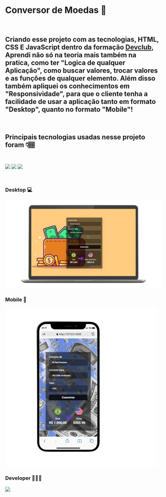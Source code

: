 <h1>Conversor de Moedas 💱</h1>
<br>
<h2>Criando esse projeto com as tecnologias, HTML, CSS E JavaScript dentro da formação <a href="https://rodolfomori.com.br/devclub">Devclub</a>,
Aprendi não só na teoria mais também na pratica, como ter "Logica de qualquer Aplicação",
como buscar valores, trocar valores e as funções de qualquer elemento. Além disso também apliquei os conhecimentos em "Responsividade", para que o cliente tenha a facilidade de usar a aplicação tanto em formato "Desktop", quanto no formato "Mobile"!</h2>
<br>
<h2>Principais tecnologias usadas nesse projeto foram 👇🏽</h2>
<br>
<p left="center">
<img src="https://img.shields.io/badge/HTML5-E34F26?style=for-the-badge&logo=html5&logoColor=white"/>
<img src="https://img.shields.io/badge/CSS3-1572B6?style=for-the-badge&logo=css3&logoColor=white"/>
<img src="https://img.shields.io/badge/JavaScript-323330?style=for-the-badge&logo=javascript&logoColor=F7DF1E"/>
</p>
<br>
<h3>Desktop 💻</h3>
<img src="https://raw.githubusercontent.com/ailtonjunior11/Conversor-de-Moedas/15e008748e10ea070174ab5eefd8411475c439d3/assets/tela-desktop.png" />
<br>
<h3>Mobile 📱</h3>
<img src="https://raw.githubusercontent.com/ailtonjunior11/Conversor-de-Moedas/15e008748e10ea070174ab5eefd8411475c439d3/assets/tela-mobile.png" />
<br>
<h3>Developer 👨🏽‍💻</h3>
<img src="https://github.com/ailtonjunior11/Projeto-Quem-sou-Eu/blob/main/photo_2023-07-28_21-08-14.jpg?raw=true" align="center" height="300px" />
